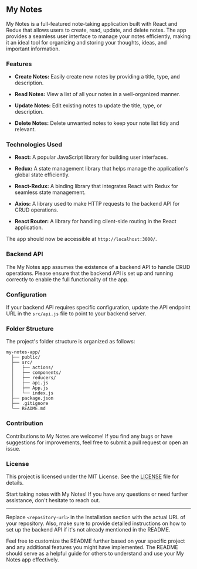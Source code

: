## My Notes

My Notes is a full-featured note-taking application built with React and Redux that allows users to create, read, update, and delete notes. The app provides a seamless user interface to manage your notes efficiently, making it an ideal tool for organizing and storing your thoughts, ideas, and important information.

### Features

- **Create Notes:** Easily create new notes by providing a title, type, and description.

- **Read Notes:** View a list of all your notes in a well-organized manner.

- **Update Notes:** Edit existing notes to update the title, type, or description.

- **Delete Notes:** Delete unwanted notes to keep your note list tidy and relevant.

### Technologies Used

- **React:** A popular JavaScript library for building user interfaces.

- **Redux:** A state management library that helps manage the application's global state efficiently.

- **React-Redux:** A binding library that integrates React with Redux for seamless state management.

- **Axios:** A library used to make HTTP requests to the backend API for CRUD operations.

- **React Router:** A library for handling client-side routing in the React application.

The app should now be accessible at `http://localhost:3000/`.

### Backend API

The My Notes app assumes the existence of a backend API to handle CRUD operations. Please ensure that the backend API is set up and running correctly to enable the full functionality of the app.

### Configuration

If your backend API requires specific configuration, update the API endpoint URL in the `src/api.js` file to point to your backend server.

### Folder Structure

The project's folder structure is organized as follows:

```
my-notes-app/
  ├── public/
  ├── src/
  │   ├── actions/
  │   ├── components/
  │   ├── reducers/
  │   ├── api.js
  │   ├── App.js
  │   └── index.js
  ├── package.json
  ├── .gitignore
  └── README.md
```

### Contribution

Contributions to My Notes are welcome! If you find any bugs or have suggestions for improvements, feel free to submit a pull request or open an issue.

### License

This project is licensed under the MIT License. See the [LICENSE](LICENSE) file for details.

Start taking notes with My Notes! If you have any questions or need further assistance, don't hesitate to reach out.

---

Replace `<repository-url>` in the Installation section with the actual URL of your repository. Also, make sure to provide detailed instructions on how to set up the backend API if it's not already mentioned in the README.

Feel free to customize the README further based on your specific project and any additional features you might have implemented. The README should serve as a helpful guide for others to understand and use your My Notes app effectively.

